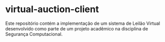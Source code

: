 # virtual-auction-client
Este repositório contém a implementação de um sistema de Leilão Virtual desenvolvido como parte de um projeto acadêmico na disciplina de Segurança Computacional.
